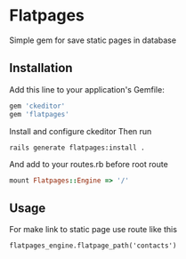 # Flatpages

Simple gem for save static pages in database

## Installation

Add this line to your application's Gemfile:

```ruby
gem 'ckeditor'
gem 'flatpages'
```

Install and configure ckeditor
Then run

```
rails generate flatpages:install .
```

And add to your routes.rb before root route

```ruby
mount Flatpages::Engine => '/'
```

## Usage

For make link to static page use route like this
```
flatpages_engine.flatpage_path('contacts')
```
